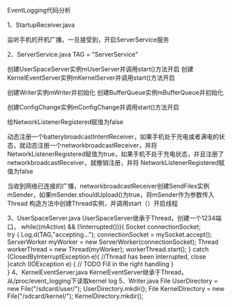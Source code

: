 EventLogging代码分析

1、StartupReceiver.java

监听手机的开机广播，一旦接受到，开启ServerService服务

2、ServerService.java   TAG = "ServerService"

创建UserSpaceServer实例mUserServer并调用start()方法开启
创建KernelEventServer实例mKernelServer并调用start()方法开启

创建Writer实例mWriter并初始化
创建BufferQueue实例mBufferQueue并初始化

创建ConfigChange实例mConfigChange并调用start()方法开启
  
给NetworkListenerRegistered赋值为false
  
动态注册一个batterybroadcastIntentReceiver，如果手机处于充电或者满电的状态，就动态注册一个networkbroadcastReceiver，并将
NetworkListenerRegistered赋值为true，如果手机不处于充电状态，并且注册了networkbroadcastReceiver，就撤销注册，并将
NetworkListenerRegistered赋值为false

当收到网络已连接的广播，networkbroadcastReceiver创建SendFiles实例mSender，如果mSender.shouldUpload()为true，将mSender作为参数传入Thread
构造方法中创建Thread实例，并调用start（）开启线程

3、UserSpaceServer.java
UserSpaceServer继承于Thread，创建一个1234端口，
while((mActive) && (!interrupted())){
			Socket connectionSocket;			
			try {
				Log.d(TAG,"accepting...");
				connectionSocket = mySocket.accept();
				ServerWorker myWorker = new ServerWorker(connectionSocket);
				Thread workerThread = new Thread(myWorker);
				workerThread.start();
			} catch (ClosedByInterruptException e){
				//Thread has been interrupted, close
			}catch (IOException e) {
				// TODO Fill in the right handling
			}	
}
4、KernelEventServer.java
KernelEventServer继承于Thread，从/proc/event_logging下读取kernel log
5、Writer.java
File UserDirectory = new File("/sdcard/user/");
UserDirectory.mkdir();
File KernelDirectory = new File("/sdcard/kernel/");
KernelDirectory.mkdir();
